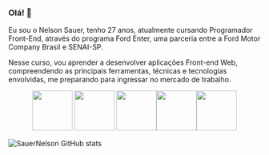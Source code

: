 ### Olá! :vulcan_salute:

Eu sou o Nelson Sauer, tenho 27 anos, atualmente cursando Programador Front-End, através do programa Ford Enter, uma parceria entre a Ford Motor Company Brasil e SENAI-SP.

Nesse curso, vou aprender a desenvolver aplicações Front-end Web, compreendendo as principais ferramentas, técnicas e tecnologias envolvidas, me preparando para ingressar no mercado de trabalho. 



<div align="center">
<img height=80 src="https://cdn.jsdelivr.net/gh/devicons/devicon/icons/git/git-original-wordmark.svg">  <img  height=80 src="https://cdn.jsdelivr.net/gh/devicons/devicon/icons/html5/html5-original-wordmark.svg">
  <img height=80 src="https://cdn.jsdelivr.net/gh/devicons/devicon/icons/java/java-original-wordmark.svg"><img height=80 src="https://cdn.jsdelivr.net/gh/devicons/devicon/icons/vscode/vscode-plain-wordmark.svg"><img height=80 src="https://cdn.jsdelivr.net/gh/devicons/devicon/icons/css3/css3-original-wordmark.svg">
</div>

![SauerNelson GitHub stats](https://github-readme-stats.vercel.app/api?username=SauerNelson&show_icons=true&theme=radical)


<!--
**SauerNelson/SauerNelson** is a ✨ _special_ ✨ repository because its `README.md` (this file) appears on your GitHub profile.

-->
